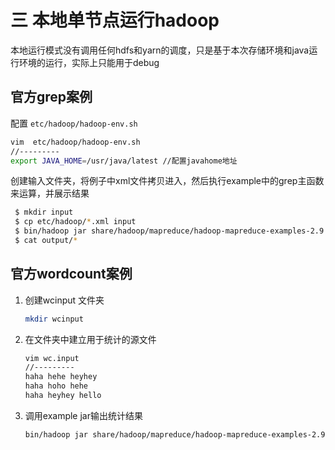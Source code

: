 # 三 本地单节点运行hadoop

​	本地运行模式没有调用任何hdfs和yarn的调度，只是基于本次存储环境和java运行环境的运行，实际上只能用于debug

## 官方grep案例

配置 `etc/hadoop/hadoop-env.sh`

```bash
vim  etc/hadoop/hadoop-env.sh
//---------
export JAVA_HOME=/usr/java/latest //配置javahome地址
```

创建输入文件夹，将例子中xml文件拷贝进入，然后执行example中的grep主函数来运算，并展示结果

```bash
 $ mkdir input
 $ cp etc/hadoop/*.xml input
 $ bin/hadoop jar share/hadoop/mapreduce/hadoop-mapreduce-examples-2.9.2.jar grep input output 'dfs[a-z.]+'
 $ cat output/*
```

## 官方wordcount案例

1. 创建wcinput 文件夹

   ```bash
   mkdir wcinput
   ```

2. 在文件夹中建立用于统计的源文件

   ```bash
   vim wc.input
   //---------
   haha hehe heyhey
   haha hoho hehe
   haha heyhey hello
   ```

3. 调用example jar输出统计结果

   ```bash
   bin/hadoop jar share/hadoop/mapreduce/hadoop-mapreduce-examples-2.9.2.jar wordcount wcinput wcoutput
   ```

   